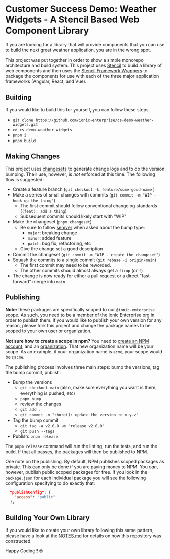 # Customer Success Demo: Weather Widgets - A Stencil Based Web Component Library

If you are looking for a library that will provide components that you can use to build the next great weather application, you are in the wrong spot.

This project was put together in order to show a simple monorepo architecture and build system. This project uses [Stencil](https://stenciljs.com/) to build a library of web components and then uses the [Stencil Framework Wrappers](https://github.com/ionic-team/stencil-ds-output-targets) to package the components for use with each of the three major application frameworks (Angular, React, and Vue).

## Building

If you would like to build this for yourself, you can follow these steps.

- `git clone https://github.com/ionic-enterprise/cs-demo-weather-widgets.git`
- `cd cs-demo-weather-widgets`
- `pnpm i`
- `pnpm build`

## Making Changes

This project uses [changesets](https://github.com/changesets/changesets) to generate change logs and to do the version bumping. Their use, however, is _not_ enforced at this time. The following flow is suggested:

- Create a feature branch (`git checkout -b feature/some-good-name` )
- Make a series of small changes with commits (`git commit -m "WIP - hook up the thing"`)
  - The first commit should follow conventional changelog standards (`(feat): add a thing`)
  - Subsequent commits should likely start with "WIP"
- Make the changeset (`pnpm changeset`)
  - Be sure to follow [semver](https://semver.org/) when asked about the bump type:
    - `major`: breaking change
    - `minor`: added feature
    - `patch`: bug fix, refactoring, etc
  - Give the change set a good description
- Commit the changeset (`git commit -m "WIP - create the changeset"`)
- Squash the commits to a single commit (`git rebase -i origin/main`)
  - The first commit may need to be reworded.
  - The other commits should almost always get a `fixup` (or `f`)
- The change is now ready for either a pull request or a direct "fast-forward" merge into `main`

## Publishing

**Note:** these packages are specifically scoped to our `@ionic-enterprise` scope. As such, you need to be a member of the Ionic Enterprise org in order to publish them. If you would like to publish your own version for any reason, please fork this project and change the package names to be scoped to your own user or organization.

**Not sure how to create a scope in npm?** You need to [create an NPM account](https://docs.npmjs.com/creating-a-new-npm-user-account), and an [organization](https://docs.npmjs.com/creating-an-organization). That new organization name will be your scope. As an example, if your organization name is `acme`, your scope would be `@acme`.

The publishing process involves three main steps: bump the versions, tag the bump commit, publish:

- Bump the versions
  - `git checkout main` (also, make sure everything you want is there, everything is pushed, etc)
  - `pnpm bump`
  - review the changes
  - `git add .`
  - `git commit -m "chore(): update the version to x.y.z"`
- Tag the bump commit
  - `git tag -a v2.0.0 -m "release v2.0.0"`
  - `git push --tags`
- Publish: `pnpm release`

The `pnpm release` command will run the linting, run the tests, and run the build. If that all passes, the packages will then be published to NPM.

One note on the publishing. By default, NPM publishes scoped packages as private. This can only be done if you are paying money to NPM. You _can_, however, publish public scoped packages for free. If you look in the `package.json` for each individual package you will see the following configuration specifying to do exactly that:

```JSON
  "publishConfig": {
    "access": "public"
  },
```

## Building Your Own Library

If you would like to create your own library following this same pattern, please have a look at the [NOTES.md](NOTES.md) for details on how this repository was constructed.

Happy Coding!! 🤓
